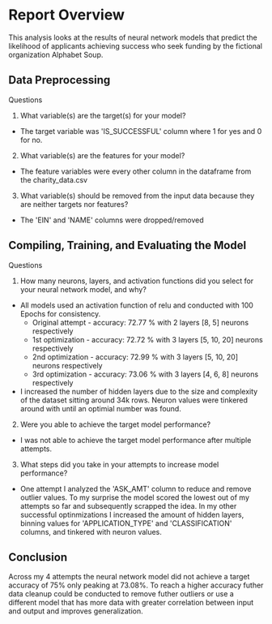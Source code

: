 # Report Overview
This analysis looks at the results of neural network models that predict the likelihood of applicants achieving success who seek funding by the fictional organization Alphabet Soup.

## Data Preprocessing
Questions 
1. What variable(s) are the target(s) for your model?
- The target variable was 'IS_SUCCESSFUL' column where 1 for yes and 0 for no.
2. What variable(s) are the features for your model?
- The feature variables were every other column in the dataframe from the charity_data.csv
3. What variable(s) should be removed from the input data because they are neither targets nor features?
- The 'EIN' and 'NAME' columns were dropped/removed

## Compiling, Training, and Evaluating the Model
Questions
1. How many neurons, layers, and activation functions did you select for your neural network model, and why?
- All models used an activation function of relu and conducted with 100 Epochs for consistency. 
    - Original attempt - accuracy: 72.77 % with 2 layers [8, 5] neurons respectively
    - 1st optimization - accuracy: 72.72 % with 3 layers [5, 10, 20] neurons respectively
    - 2nd optimization - accuracy: 72.99 % with 3 layers [5, 10, 20] neurons respectively 
    - 3rd optimization - accuracy: 73.06 % with 3 layers [4, 6, 8] neurons respectively
- I increased the number of hidden layers due to the size and complexity of the dataset sitting around 34k rows. Neuron values were tinkered around with until an optimial number was found.
2. Were you able to achieve the target model performance?
- I was not able to achieve the target model performance after multiple attempts.
3. What steps did you take in your attempts to increase model performance?
- One attempt I analyzed the 'ASK_AMT' column to reduce and remove outlier values. To my surprise the model scored the lowest out of my attempts so far and subsequently scrapped the idea. In my other successful optinmizations I increased the amount of hidden layers, binning values for 'APPLICATION_TYPE' and 'CLASSIFICATION' columns, and tinkered with neuron values.

## Conclusion
Across my 4 attempts the neural network model did not achieve a target accuracy of 75% only peaking at 73.08%. To reach a higher accuracy futher data cleanup could be conducted to remove futher outliers or use a different model that has more data with greater correlation between input and output and improves generalization.


